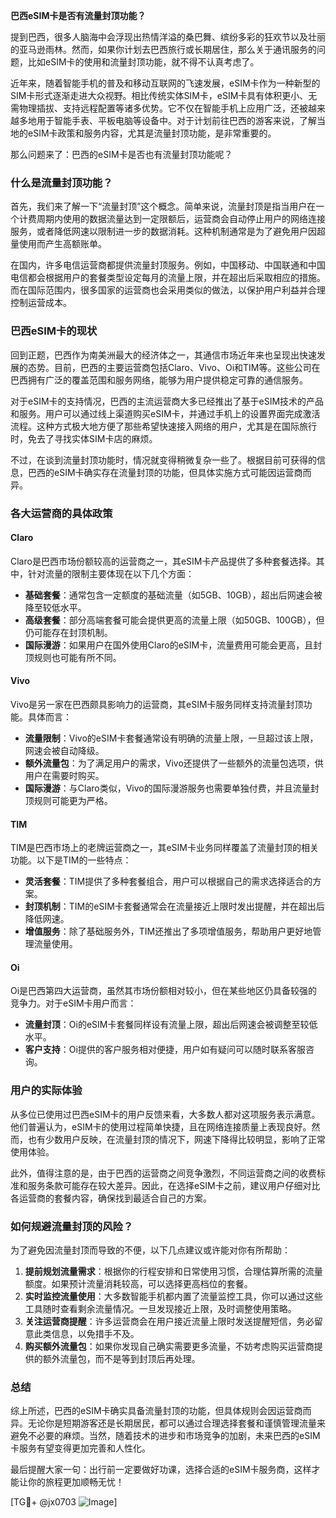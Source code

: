 **巴西eSIM卡是否有流量封顶功能？**

提到巴西，很多人脑海中会浮现出热情洋溢的桑巴舞、缤纷多彩的狂欢节以及壮丽的亚马逊雨林。然而，如果你计划去巴西旅行或长期居住，那么关于通讯服务的问题，比如eSIM卡的使用和流量封顶功能，就不得不认真考虑了。

近年来，随着智能手机的普及和移动互联网的飞速发展，eSIM卡作为一种新型的SIM卡形式逐渐走进大众视野。相比传统实体SIM卡，eSIM卡具有体积更小、无需物理插拔、支持远程配置等诸多优势。它不仅在智能手机上应用广泛，还被越来越多地用于智能手表、平板电脑等设备中。对于计划前往巴西的游客来说，了解当地的eSIM卡政策和服务内容，尤其是流量封顶功能，是非常重要的。

那么问题来了：巴西的eSIM卡是否也有流量封顶功能呢？

### 什么是流量封顶功能？

首先，我们来了解一下“流量封顶”这个概念。简单来说，流量封顶是指当用户在一个计费周期内使用的数据流量达到一定限额后，运营商会自动停止用户的网络连接服务，或者降低网速以限制进一步的数据消耗。这种机制通常是为了避免用户因超量使用而产生高额账单。

在国内，许多电信运营商都提供流量封顶服务。例如，中国移动、中国联通和中国电信都会根据用户的套餐类型设定每月的流量上限，并在超出后采取相应的措施。而在国际范围内，很多国家的运营商也会采用类似的做法，以保护用户利益并合理控制运营成本。

### 巴西eSIM卡的现状

回到正题，巴西作为南美洲最大的经济体之一，其通信市场近年来也呈现出快速发展的态势。目前，巴西的主要运营商包括Claro、Vivo、Oi和TIM等。这些公司在巴西拥有广泛的覆盖范围和服务网络，能够为用户提供稳定可靠的通信服务。

对于eSIM卡的支持情况，巴西的主流运营商大多已经推出了基于eSIM技术的产品和服务。用户可以通过线上渠道购买eSIM卡，并通过手机上的设置界面完成激活流程。这种方式极大地方便了那些希望快速接入网络的用户，尤其是在国际旅行时，免去了寻找实体SIM卡店的麻烦。

不过，在谈到流量封顶功能时，情况就变得稍微复杂一些了。根据目前可获得的信息，巴西的eSIM卡确实存在流量封顶的功能，但具体实施方式可能因运营商而异。

### 各大运营商的具体政策

#### Claro
Claro是巴西市场份额较高的运营商之一，其eSIM卡产品提供了多种套餐选择。其中，针对流量的限制主要体现在以下几个方面：
- **基础套餐**：通常包含一定额度的基础流量（如5GB、10GB），超出后网速会被降至较低水平。
- **高级套餐**：部分高端套餐可能会提供更高的流量上限（如50GB、100GB），但仍可能存在封顶机制。
- **国际漫游**：如果用户在国外使用Claro的eSIM卡，流量费用可能会更高，且封顶规则也可能有所不同。

#### Vivo
Vivo是另一家在巴西颇具影响力的运营商，其eSIM卡服务同样支持流量封顶功能。具体而言：
- **流量限制**：Vivo的eSIM卡套餐通常设有明确的流量上限，一旦超过该上限，网速会被自动降级。
- **额外流量包**：为了满足用户的需求，Vivo还提供了一些额外的流量包选项，供用户在需要时购买。
- **国际漫游**：与Claro类似，Vivo的国际漫游服务也需要单独付费，并且流量封顶规则可能更为严格。

#### TIM
TIM是巴西市场上的老牌运营商之一，其eSIM卡业务同样覆盖了流量封顶的相关功能。以下是TIM的一些特点：
- **灵活套餐**：TIM提供了多种套餐组合，用户可以根据自己的需求选择适合的方案。
- **封顶机制**：TIM的eSIM卡套餐通常会在流量接近上限时发出提醒，并在超出后降低网速。
- **增值服务**：除了基础服务外，TIM还推出了多项增值服务，帮助用户更好地管理流量使用。

#### Oi
Oi是巴西第四大运营商，虽然其市场份额相对较小，但在某些地区仍具备较强的竞争力。对于eSIM卡用户而言：
- **流量封顶**：Oi的eSIM卡套餐同样设有流量上限，超出后网速会被调整至较低水平。
- **客户支持**：Oi提供的客户服务相对便捷，用户如有疑问可以随时联系客服咨询。

### 用户的实际体验

从多位已使用过巴西eSIM卡的用户反馈来看，大多数人都对这项服务表示满意。他们普遍认为，eSIM卡的使用过程简单快捷，且在网络连接质量上表现良好。然而，也有少数用户反映，在流量封顶的情况下，网速下降得比较明显，影响了正常使用体验。

此外，值得注意的是，由于巴西的运营商之间竞争激烈，不同运营商之间的收费标准和服务条款可能存在较大差异。因此，在选择eSIM卡之前，建议用户仔细对比各运营商的套餐内容，确保找到最适合自己的方案。

### 如何规避流量封顶的风险？

为了避免因流量封顶而导致的不便，以下几点建议或许能对你有所帮助：

1. **提前规划流量需求**：根据你的行程安排和日常使用习惯，合理估算所需的流量额度。如果预计流量消耗较高，可以选择更高档位的套餐。
2. **实时监控流量使用**：大多数智能手机都内置了流量监控工具，你可以通过这些工具随时查看剩余流量情况。一旦发现接近上限，及时调整使用策略。
3. **关注运营商提醒**：许多运营商会在用户接近流量上限时发送提醒短信，务必留意此类信息，以免措手不及。
4. **购买额外流量包**：如果你发现自己确实需要更多流量，不妨考虑购买运营商提供的额外流量包，而不是等到封顶后再处理。

### 总结

综上所述，巴西的eSIM卡确实具备流量封顶的功能，但具体规则会因运营商而异。无论你是短期游客还是长期居民，都可以通过合理选择套餐和谨慎管理流量来避免不必要的麻烦。当然，随着技术的进步和市场竞争的加剧，未来巴西的eSIM卡服务有望变得更加完善和人性化。

最后提醒大家一句：出行前一定要做好功课，选择合适的eSIM卡服务商，这样才能让你的旅程更加顺畅无忧！

[TG💪+ @jx0703 ![Image](https://github.com/user-attachments/assets/dbca1d08-cadb-493c-b0ec-ad6f7a83f270)]
